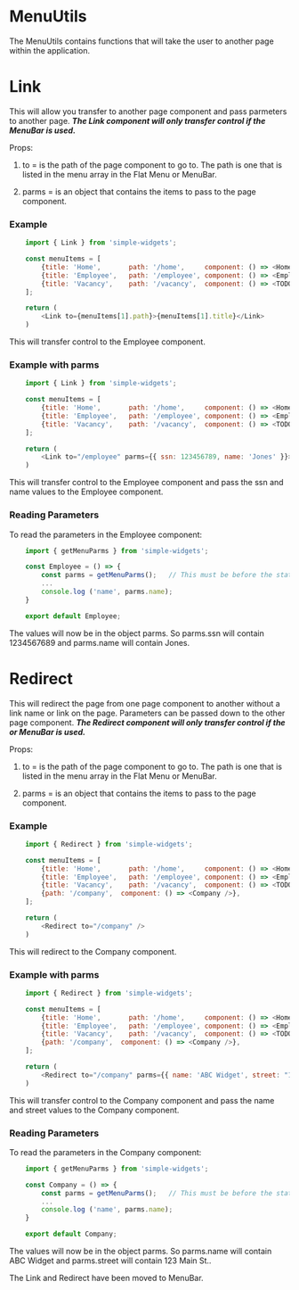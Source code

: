# MenuUtils

The MenuUtils contains functions that will take the user to another page within the application.

# Link

This will allow you transfer to another page component and pass parmeters to another page.  ***The Link component will only transfer control if the MenuBar is used.***

Props:

1.  to = is the path of the page component to go to.  The path is one that is listed in the menu array in the Flat Menu or MenuBar.

2.  parms = is an object that contains the items to pass to the page component.

### Example
```js
    import { Link } from 'simple-widgets';

    const menuItems = [
        {title: 'Home',       path: '/home',     component: () => <Home />},
        {title: 'Employee',   path: '/employee', component: () => <Employee />},
        {title: 'Vacancy',    path: '/vacancy',  component: () => <TODO msg="Vacancy" />},
    ];

    return (
        <Link to={menuItems[1].path}>{menuItems[1].title}</Link>
    )
```

This will transfer control to the Employee component.

### Example with parms

```js
    import { Link } from 'simple-widgets';

    const menuItems = [
        {title: 'Home',       path: '/home',     component: () => <Home />},
        {title: 'Employee',   path: '/employee', component: () => <Employee />},
        {title: 'Vacancy',    path: '/vacancy',  component: () => <TODO msg="Vacancy" />},
    ];

    return (
        <Link to="/employee" parms={{ ssn: 123456789, name: 'Jones' }}>Employee</Link>
    )
```

This will transfer control to the Employee component and pass the ssn and name values to the Employee component.

### Reading Parameters

To read the parameters in the Employee component:

```js
    import { getMenuParms } from 'simple-widgets';

    const Employee = () => {
        const parms = getMenuParms();   // This must be before the state variables
        ...
        console.log ('name', parms.name);
    }

    export default Employee;
```

The values will now be in the object parms.  So parms.ssn will contain 1234567689 and parms.name will contain Jones.

# Redirect

This will redirect the page from one page component to another without a link name or link on the page.  Parameters can be passed down to the other page component.  ***The Redirect component will only transfer control if the or MenuBar is used.***

Props:

1.  to = is the path of the page component to go to.  The path is one that is listed in the menu array in the Flat Menu or MenuBar.

2.  parms = is an object that contains the items to pass to the page component.

### Example
```js
    import { Redirect } from 'simple-widgets';

    const menuItems = [
        {title: 'Home',       path: '/home',     component: () => <Home />},
        {title: 'Employee',   path: '/employee', component: () => <Employee />},
        {title: 'Vacancy',    path: '/vacancy',  component: () => <TODO msg="Vacancy" />},
        {path: '/company',  component: () => <Company />},
    ];

    return (
        <Redirect to="/company" />
    )
```

This will redirect to the Company component.

### Example with parms

```js
    import { Redirect } from 'simple-widgets';

    const menuItems = [
        {title: 'Home',       path: '/home',     component: () => <Home />},
        {title: 'Employee',   path: '/employee', component: () => <Employee />},
        {title: 'Vacancy',    path: '/vacancy',  component: () => <TODO msg="Vacancy" />},
        {path: '/company',  component: () => <Company />},
    ];

    return (
        <Redirect to="/company" parms={{ name: 'ABC Widget', street: "123 Main St" }} />
    )
```

This will transfer control to the Company component and pass the name and street values to the Company component.

### Reading Parameters

To read the parameters in the Company component:

```js
    import { getMenuParms } from 'simple-widgets';

    const Company = () => {
        const parms = getMenuParms();   // This must be before the state variables
        ...
        console.log ('name', parms.name);
    }

    export default Company;
```

The values will now be in the object parms.  So parms.name will contain ABC Widget and parms.street will contain 123 Main St..

The Link and Redirect have been moved to MenuBar.

